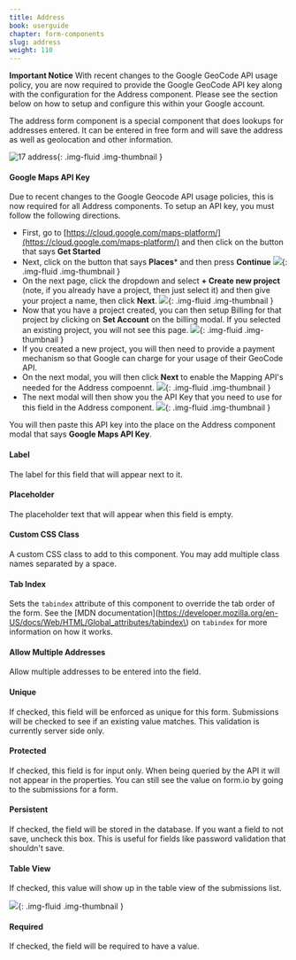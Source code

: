 ```yaml
---
title: Address
book: userguide
chapter: form-components
slug: address
weight: 110
---
```

<div class="alert alert-info"><strong>Important Notice</strong> With recent changes to the Google GeoCode API usage policy, you are now required to provide the Google GeoCode API key along with the configuration for the Address component. Please see the section below on how to setup and configure this within your Google account.</div>

The address form component is a special component that does lookups for addresses entered. It can be entered in free form and will save the address as well as geolocation and other information.

![17 address](https://cloud.githubusercontent.com/assets/13321142/13097257/3082f0d8-d4e5-11e5-9931-78cf62137fb0.png){: .img-fluid .img-thumbnail }

#### Google Maps API Key
Due to recent changes to the Google Geocode API usage policies, this is now required for all Address components. To setup an API key, you must follow the following directions.

- First, go to [https://cloud.google.com/maps-platform/](https://cloud.google.com/maps-platform/) and then click on the button that says **Get Started**
- Next, click on the button that says **Places*** and then press **Continue**
  ![](/assets/img/integrations/google/google-geocode-enable.png){: .img-fluid .img-thumbnail }
- On the next page, click the dropdown and select **+ Create new project** (note, if you already have a project, then just select it) and then give your project a name, then click **Next**.
  ![](/assets/img/integrations/google/google-geocode-newproject.png){: .img-fluid .img-thumbnail }
- Now that you have a project created, you can then setup Billing for that project by clicking on **Set Account** on the billing modal. If you selected an existing project, you will not see this page.
  ![](/assets/img/integrations/google/google-geocode-billing.png){: .img-fluid .img-thumbnail }
- If you created a new project, you will then need to provide a payment mechanism so that Google can charge for your usage of their GeoCode API.
- On the next modal, you will then click **Next** to enable the Mapping API's needed for the Address compoennt.
  ![](/assets/img/integrations/google/google-geocode-enableapis.png){: .img-fluid .img-thumbnail }
- The next modal will then show you the API Key that you need to use for this field in the Address component.
  ![](/assets/img/integrations/google/google-geocode-apikey.png){: .img-fluid .img-thumbnail }

You will then paste this API key into the place on the Address component modal that says **Google Maps API Key**.

#### Label

The label for this field that will appear next to it.

#### Placeholder

The placeholder text that will appear when this field is empty.

#### Custom CSS Class

A custom CSS class to add to this component. You may add multiple class names separated by a space.

#### Tab Index

Sets the `tabindex` attribute of this component to override the tab order of the form. See the [MDN documentation](https://developer.mozilla.org/en-US/docs/Web/HTML/Global_attributes/tabindex\) on `tabindex` for more information on how it works.

#### Allow Multiple Addresses

Allow multiple addresses to be entered into the field.

#### Unique

If checked, this field will be enforced as unique for this form. Submissions will be checked to see if an existing value matches. This validation is currently server side only.

#### Protected

If checked, this field is for input only. When being queried by the API it will not appear in the properties. You can still see the value on form.io by going to the submissions for a form.

#### Persistent

If checked, the field will be stored in the database. If you want a field to not save, uncheck this box. This is useful for fields like password validation that shouldn't save.

#### Table View

If checked, this value will show up in the table view of the submissions list.

![](/assets/img/address-validation.png){: .img-fluid .img-thumbnail }

#### Required

If checked, the field will be required to have a value.
